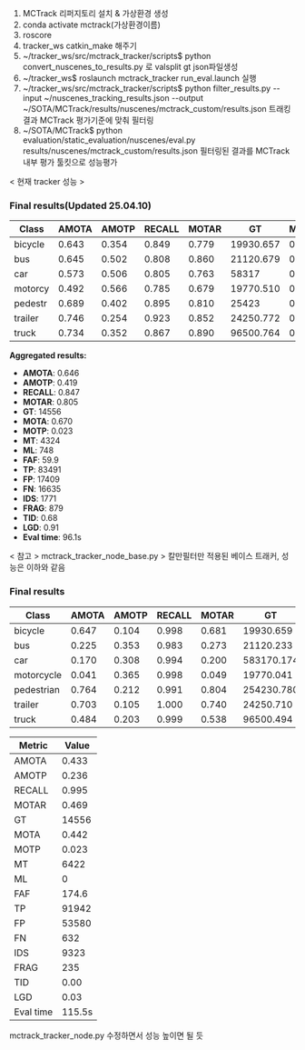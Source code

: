 1. MCTrack 리퍼지토리 설치 & 가상환경 생성
2. conda activate mctrack(가상환경이름)
3. roscore
4. tracker_ws catkin_make 해주기
5. ~/tracker_ws/src/mctrack_tracker/scripts$ python convert_nuscenes_to_results.py 로 valsplit gt json파일생성 
6. ~/tracker_ws$ roslaunch mctrack_tracker run_eval.launch 실행
7. ~/tracker_ws/src/mctrack_tracker/scripts$ python filter_results.py   --input ~/nuscenes_tracking_results.json   --output ~/SOTA/MCTrack/results/nuscenes/mctrack_custom/results.json 트래킹 결과 MCTrack 평가기준에 맞춰 필터링
8. ~/SOTA/MCTrack$ python evaluation/static_evaluation/nuscenes/eval.py results/nuscenes/mctrack_custom/results.json 필터링된 결과를 MCTrack 내부 평가 툴킷으로 성능평가

   
< 현재 tracker 성능 >
### Final results(Updated 25.04.10)

| Class     | AMOTA | AMOTP | RECALL | MOTAR | GT        | MOTA  | MOTP  | MT   | ML  | FAF  | TP     | FP     | FN     | IDS | FRAG | TID  | LGD  |
|-----------|-------|-------|--------|--------|-----------|-------|-------|------|-----|------|--------|--------|--------|-----|------|------|------|
| bicycle   | 0.643 | 0.354 | 0.849  | 0.779  | 19930.657 | 0.004 | 97    | 11   | 25.4 | 1681 | 371300 | 12     | 9      | 0.76| 0.81 |
| bus       | 0.645 | 0.502 | 0.808  | 0.860  | 21120.679 | 0.002 | 69    | 18   | 15.2 | 1666 | 233406 | 40     | 21     | 0.85| 1.55 |
| car       | 0.573 | 0.506 | 0.805  | 0.763  | 58317     | 0.600 | 0.008 | 2304 | 544  | 188.5| 45870  | 10853  | 11373  |1074 | 477  | 0.77 | 1.04 |
| motorcy   | 0.492 | 0.566 | 0.785  | 0.679  | 19770.510 | 0.022 | 78    | 20   | 35.0 | 1486 | 477426 | 65     | 29     | 0.77| 1.02 |
| pedestr   | 0.689 | 0.402 | 0.895  | 0.810  | 25423     | 0.711 | 0.120 | 1272 | 75   | 97.4 | 22309  | 4237   | 2662   | 452 | 265  | 0.60 | 0.66 |
| trailer   | 0.746 | 0.254 | 0.923  | 0.852  | 24250.772 | 0.005 | 107   | 12   | 32.9 | 2198 | 325186 | 41     | 21     | 0.45| 0.56 |
| truck     | 0.734 | 0.352 | 0.867  | 0.890  | 96500.764 | 0.003 | 397   | 68   | 25.1 | 8281 | 9131282| 87     | 57     | 0.56| 0.74 |

**Aggregated results:**

- **AMOTA**: 0.646
- **AMOTP**: 0.419
- **RECALL**: 0.847
- **MOTAR**: 0.805
- **GT**: 14556
- **MOTA**: 0.670
- **MOTP**: 0.023
- **MT**: 4324
- **ML**: 748
- **FAF**: 59.9
- **TP**: 83491
- **FP**: 17409
- **FN**: 16635
- **IDS**: 1771
- **FRAG**: 879
- **TID**: 0.68
- **LGD**: 0.91
- **Eval time**: 96.1s



< 참고 >
mctrack_tracker_node_base.py >  칼만필터만 적용된 베이스 트래커, 성능은 이하와 같음
### Final results

| Class     | AMOTA | AMOTP | RECALL | MOTAR |   GT     | MOTA | MOTP | MT   | ML |  FAF  |   TP   |    FP     |  FN  | IDS | FRAG |  TID |  LGD |
|-----------|-------|-------|--------|-------|----------|------|------|------|----|-------|--------|-----------|------|-----|------|------|------|
| bicycle   | 0.647 | 0.104 | 0.998  | 0.681 | 19930.659| 0.004|      | 156  | 0  |  41.3 |  1927  |   614     | 462  |  3  |      | 0.00 | 0.01 |
| bus       | 0.225 | 0.353 | 0.983  | 0.273 | 21120.233| 0.004|      | 106  | 0  |  84.4 |  1803  | 131135    |      |274  |  4   | 0.00 | 0.11 |
| car       | 0.170 | 0.308 | 0.994  | 0.200 |583170.174| 0.009|      | 3670 | 0  | 702.8 | 50712  |40554338   |      |7267 | 123  | 0.00 | 0.04 |
| motorcycle| 0.041 | 0.365 | 0.998  | 0.049 | 19770.041| 0.019|      | 132  | 0  | 111.4 |  1659  |15774314   |      | 2   |      | 0.00 | 0.01 |
| pedestrian| 0.764 | 0.212 | 0.991  | 0.804 |254230.780| 0.118|      | 1684 | 0  | 110.8 | 24662  | 4830240   |      |521  |  98  | 0.00 | 0.05 |
| trailer   | 0.703 | 0.105 | 1.000  | 0.740 | 24250.710| 0.006|      | 133  | 0  |  60.6 |  2327  |   606     |  98  | 0   |      | 0.00 | 0.00 |
| truck     | 0.484 | 0.203 | 0.999  | 0.538 | 96500.494| 0.003|      | 541  | 0  | 110.8 |  8852  |  408811   |      | 787 |  5   | 0.00 | 0.01 |


| Metric | Value  |
|--------|--------|
| AMOTA  | 0.433  |
| AMOTP  | 0.236  |
| RECALL | 0.995  |
| MOTAR  | 0.469  |
| GT     | 14556  |
| MOTA   | 0.442  |
| MOTP   | 0.023  |
| MT     | 6422   |
| ML     | 0      |
| FAF    | 174.6  |
| TP     | 91942  |
| FP     | 53580  |
| FN     | 632    |
| IDS    | 9323   |
| FRAG   | 235    |
| TID    | 0.00   |
| LGD    | 0.03   |
| Eval time | 115.5s |
 



mctrack_tracker_node.py 수정하면서 성능 높이면 될 듯
